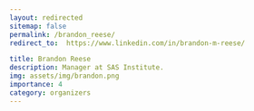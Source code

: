 ```yaml
---
layout: redirected
sitemap: false
permalink: /brandon_reese/
redirect_to:  https://www.linkedin.com/in/brandon-m-reese/

title: Brandon Reese
description: Manager at SAS Institute.
img: assets/img/brandon.png
importance: 4
category: organizers
---
```

